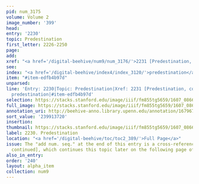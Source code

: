 ```yaml
---
pid: num_3175
volume: Volume 2
image_number: '399'
head:
entry: '2230'
topic: Predestination
first_letter: 2226-2250
page:
add:
xref: "<a href='/digital-beehive/num9/num_3176/'>2231 [Predestination, continued]</a>"
see:
index: "<a href='/digital-beehive/index4/index_3120/'>predestination</a>"
item: "#item-edfb4b97d"
unparsed:
line: 'Entry: 2230|Topic: Predestination|Xref: 2231 [Predestination, continued]|Index:
  predestination|#item-edfb4b97d'
selection: https://stacks.stanford.edu/image/iiif/fm855tg5659/1607_0866/293,3720,2871,1364/full/0/default.jpg
full_image: https://stacks.stanford.edu/image/iiif/fm855tg5659/1607_0866/full/full/0/default.jpg
annotation_uri: http://beehive-anno.library.upenn.edu/annotation/1679676599315
sort_value: '239913720'
insertion:
thumbnail: https://stacks.stanford.edu/image/iiif/fm855tg5659/1607_0866/293,3720,600,180/250,/0/default.jpg
label: 2230. Predestination
location: "<a href='/digital-beehive/toc/toc2_389/'>Full Page</a>"
issue: The "add num. seq." at the end of this entry is a cross-reference to 2231 [Predestination,
  continued], which continues this topic later on the following page of the Alvearium.
also_in_entry:
order: '240'
layout: alpha_item
collection: num9
---
```

